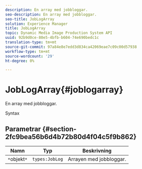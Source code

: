 ```yaml
---
description: En array med jobbloggar.
seo-description: En array med jobbloggar.
seo-title: JobLogArray
solution: Experience Manager
title: JobLogArray
topic: Dynamic Media Image Production System API
uuid: 92b9d0ce-80e5-4bfb-b604-74e690bedc1c
translation-type: tm+mt
source-git-commit: 97a84e8e7edd3d834ca42069eae7c09c00d57938
workflow-type: tm+mt
source-wordcount: '29'
ht-degree: 0%

---
```



# JobLogArray{#joblogarray}

En array med jobbloggar.

Syntax

## Parametrar {#section-2fc9bea56b6d4b72b80d4f04c5f9b862}

| Namn | Typ | Beskrivning |
|---|---|---|
| `*`objekt`*` | `types:JobLog` | Arrayen med jobbloggar. |

